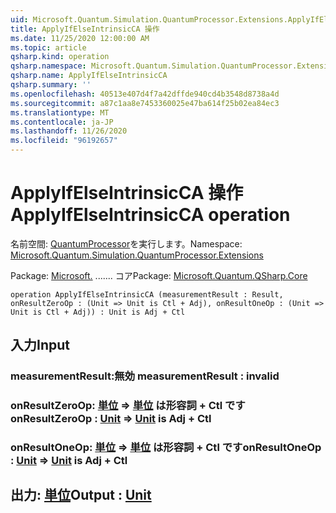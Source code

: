 ```yaml
---
uid: Microsoft.Quantum.Simulation.QuantumProcessor.Extensions.ApplyIfElseIntrinsicCA
title: ApplyIfElseIntrinsicCA 操作
ms.date: 11/25/2020 12:00:00 AM
ms.topic: article
qsharp.kind: operation
qsharp.namespace: Microsoft.Quantum.Simulation.QuantumProcessor.Extensions
qsharp.name: ApplyIfElseIntrinsicCA
qsharp.summary: ''
ms.openlocfilehash: 40513e407d4f7a42dffde940cd4b3548d8738a4d
ms.sourcegitcommit: a87c1aa8e7453360025e47ba614f25b02ea84ec3
ms.translationtype: MT
ms.contentlocale: ja-JP
ms.lasthandoff: 11/26/2020
ms.locfileid: "96192657"
---
```

# <a name="applyifelseintrinsicca-operation"></a><span data-ttu-id="234f6-102">ApplyIfElseIntrinsicCA 操作</span><span class="sxs-lookup"><span data-stu-id="234f6-102">ApplyIfElseIntrinsicCA operation</span></span>

<span data-ttu-id="234f6-103">名前空間: [QuantumProcessor](xref:Microsoft.Quantum.Simulation.QuantumProcessor.Extensions)を実行します。</span><span class="sxs-lookup"><span data-stu-id="234f6-103">Namespace: [Microsoft.Quantum.Simulation.QuantumProcessor.Extensions](xref:Microsoft.Quantum.Simulation.QuantumProcessor.Extensions)</span></span>

<span data-ttu-id="234f6-104">Package: [Microsoft.](https://nuget.org/packages/Microsoft.Quantum.QSharp.Core) ....... コア</span><span class="sxs-lookup"><span data-stu-id="234f6-104">Package: [Microsoft.Quantum.QSharp.Core](https://nuget.org/packages/Microsoft.Quantum.QSharp.Core)</span></span>




```qsharp
operation ApplyIfElseIntrinsicCA (measurementResult : Result, onResultZeroOp : (Unit => Unit is Ctl + Adj), onResultOneOp : (Unit => Unit is Ctl + Adj)) : Unit is Adj + Ctl
```


## <a name="input"></a><span data-ttu-id="234f6-105">入力</span><span class="sxs-lookup"><span data-stu-id="234f6-105">Input</span></span>

### <a name="measurementresult--__invalidresult__"></a><span data-ttu-id="234f6-106">measurementResult:__無効 <Result>__</span><span class="sxs-lookup"><span data-stu-id="234f6-106">measurementResult : __invalid<Result>__</span></span>




### <a name="onresultzeroop--unit--unit--is-adj--ctl"></a><span data-ttu-id="234f6-107">onResultZeroOp: [単位](xref:microsoft.quantum.lang-ref.unit) => [単位](xref:microsoft.quantum.lang-ref.unit)  は形容詞 + Ctl です</span><span class="sxs-lookup"><span data-stu-id="234f6-107">onResultZeroOp : [Unit](xref:microsoft.quantum.lang-ref.unit) => [Unit](xref:microsoft.quantum.lang-ref.unit)  is Adj + Ctl</span></span>




### <a name="onresultoneop--unit--unit--is-adj--ctl"></a><span data-ttu-id="234f6-108">onResultOneOp: [単位](xref:microsoft.quantum.lang-ref.unit) => [単位](xref:microsoft.quantum.lang-ref.unit)  は形容詞 + Ctl です</span><span class="sxs-lookup"><span data-stu-id="234f6-108">onResultOneOp : [Unit](xref:microsoft.quantum.lang-ref.unit) => [Unit](xref:microsoft.quantum.lang-ref.unit)  is Adj + Ctl</span></span>





## <a name="output--unit"></a><span data-ttu-id="234f6-109">出力: [単位](xref:microsoft.quantum.lang-ref.unit)</span><span class="sxs-lookup"><span data-stu-id="234f6-109">Output : [Unit](xref:microsoft.quantum.lang-ref.unit)</span></span>

